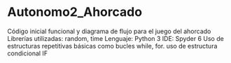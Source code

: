 # Autonomo2_Ahorcado
Código inicial funcional y diagrama de flujo para el juego del ahorcado
Librerías utilizadas: random, time
Lenguaje: Python 3
IDE: Spyder 6
Uso de estructuras repetitivas básicas como bucles while, for.
uso de estructura condicional IF
